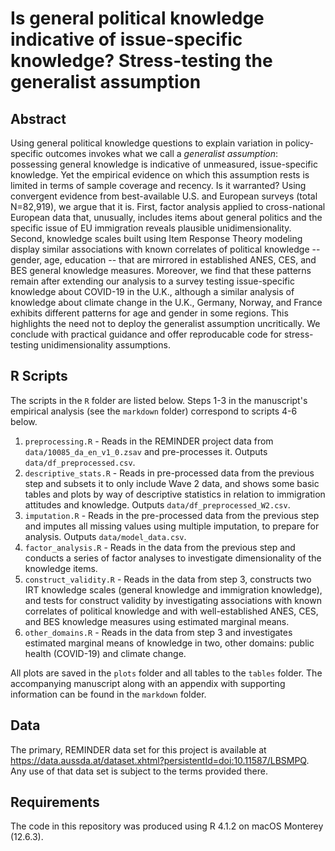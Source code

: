 # Is general political knowledge indicative of issue-specific knowledge? Stress-testing the generalist assumption

## Abstract

Using general political knowledge questions to explain variation in policy-specific outcomes invokes what we call a *generalist assumption*: possessing general knowledge is indicative of unmeasured, issue-specific knowledge. Yet the empirical evidence on which this assumption rests is limited in terms of sample coverage and recency. Is it warranted? Using convergent evidence from best-available U.S. and European surveys (total N=82,919), we argue that it is. First, factor analysis applied to cross-national European data that, unusually, includes items about general politics and the specific issue of EU immigration reveals plausible unidimensionality. Second, knowledge scales built using Item Response Theory modeling display similar associations with known correlates of political knowledge -- gender, age, education -- that are mirrored in established ANES, CES, and BES general knowledge measures. Moreover, we find that these patterns remain after extending our analysis to a survey testing issue-specific knowledge about COVID-19 in the U.K., although a similar analysis of knowledge about climate change in the U.K., Germany, Norway, and France exhibits different patterns for age and gender in some regions. This highlights the need not to deploy the generalist assumption uncritically. We conclude with practical guidance and offer reproducable code for stress-testing unidimensionality assumptions.

## R Scripts

The scripts in the `R` folder are listed below. Steps 1-3 in the manuscript's empirical analysis (see the `markdown` folder) correspond to scripts 4-6 below.

1. `preprocessing.R` - Reads in the REMINDER project data from `data/10085_da_en_v1_0.zsav` and pre-processes it. Outputs `data/df_preprocessed.csv`. 
2. `descriptive_stats.R` - Reads in pre-processed data from the previous step and subsets it to only include Wave 2 data, and shows some basic tables and plots by way of descriptive statistics in relation to immigration attitudes and knowledge. Outputs `data/df_preprocessed_W2.csv`.
3. `imputation.R` - Reads in the pre-processed data from the previous step and imputes all missing values using multiple imputation, to prepare for analysis. Outputs `data/model_data.csv`. 
4. `factor_analysis.R` - Reads in the data from the previous step and conducts a series of factor analyses to investigate dimensionality of the knowledge items.
5. `construct_validity.R` - Reads in the data from step 3, constructs two IRT knowledge scales (general knowledge and immigration knowledge), and tests for construct validity by investigating associations with known correlates of political knowledge and with well-established ANES, CES, and BES knowledge measures using estimated marginal means.
6. `other_domains.R` - Reads in the data from step 3 and investigates estimated marginal means of knowledge in two, other domains: public health (COVID-19) and climate change.

All plots are saved in the `plots` folder and all tables to the `tables` folder. The accompanying manuscript along with an appendix with supporting information can be found in the `markdown` folder. 

## Data

The primary, REMINDER data set for this project is available at https://data.aussda.at/dataset.xhtml?persistentId=doi:10.11587/LBSMPQ. Any use of that data set is subject to the terms provided there.

## Requirements

The code in this repository was produced using R 4.1.2 on macOS Monterey (12.6.3).
